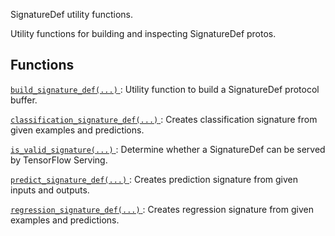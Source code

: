 SignatureDef utility functions.

Utility functions for building and inspecting SignatureDef protos.

## Functions
[ `build_signature_def(...)` ](https://tensorflow.google.cn/api_docs/python/tf/compat/v1/saved_model/build_signature_def): Utility function to build a SignatureDef protocol buffer.

[ `classification_signature_def(...)` ](https://tensorflow.google.cn/api_docs/python/tf/compat/v1/saved_model/classification_signature_def): Creates classification signature from given examples and predictions.

[ `is_valid_signature(...)` ](https://tensorflow.google.cn/api_docs/python/tf/compat/v1/saved_model/is_valid_signature): Determine whether a SignatureDef can be served by TensorFlow Serving.

[ `predict_signature_def(...)` ](https://tensorflow.google.cn/api_docs/python/tf/compat/v1/saved_model/predict_signature_def): Creates prediction signature from given inputs and outputs.

[ `regression_signature_def(...)` ](https://tensorflow.google.cn/api_docs/python/tf/compat/v1/saved_model/regression_signature_def): Creates regression signature from given examples and predictions.

